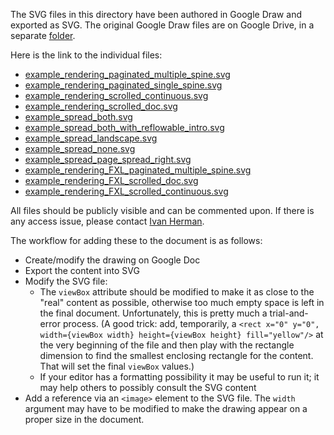The SVG files in this directory have been authored in Google Draw and exported as SVG. The original Google Draw files are on Google Drive, in a separate [folder](https://drive.google.com/drive/folders/1licUypywVSeVUw7CdPyPUhb2xiopVhjf?usp=sharing).

Here is the link to the individual files:

- [example_rendering_paginated_multiple_spine.svg](https://docs.google.com/drawings/d/1Dyuthmrs1n_oJsarNHzIW3zWlOCXVzga39h3Pu8z8jc/edit?usp=drive_link)
- [example_rendering_paginated_single_spine.svg](https://docs.google.com/drawings/d/1EVrXwbTn25xuTa_ckU-EcROlzsRA_Pnv5yknCqEwvQU/edit?usp=drive_link)
- [example_rendering_scrolled_continuous.svg](https://docs.google.com/drawings/d/1MMS-ZVG2igCTZ7-XRKgB6XLMSYVvrUqcfvpew9pzk0M/edit?usp=drive_link)
- [example_rendering_scrolled_doc.svg](https://docs.google.com/drawings/d/1ehVeyXnSzyF2ljrRkM2sQzCJMOP5gmrCnLuipagaTTU/edit?usp=drive_link)
- [example_spread_both.svg](https://docs.google.com/drawings/d/1GXZFudaf-lMFSA7Fai8agDy6-YEsAYNVB9QyLFMxeE4/edit?usp=drive_link)
- [example_spread_both_with_reflowable_intro.svg](https://docs.google.com/drawings/d/1n0gwX4L84rjtyV0FLc3Yv-tu6kCpyRQjo6aP8n3__vE/edit?usp=drive_link)
- [example_spread_landscape.svg](https://docs.google.com/drawings/d/1d1Q-pjutZFl09FSx-P5Hl_TswiiuW_jTX4lqv47PVfQ/edit?usp=drive_link)
- [example_spread_none.svg](https://docs.google.com/drawings/d/1uJVY_IkZwWiz3Tux3WfqStfA8cNTbF4jBzHFz84ir7A/edit?usp=drive_link)
- [example_spread_page_spread_right.svg](https://docs.google.com/drawings/d/1rTwzPcksrs0xPMQPIh3bAMkkt9zV9XUChzCJ2pWjnF8/edit?usp=drive_link)
- [example_rendering_FXL_paginated_multiple_spine.svg](https://docs.google.com/drawings/d/13vh7wpr11bddJ-HilCq04WnkaRbr_ixaAPzx2YN0wtI/edit?usp=sharing)
- [example_rendering_FXL_scrolled_doc.svg](https://docs.google.com/drawings/d/1QP_Iea9-_e60qqz1sbLfQ9AMEFRhCBi2qUMqYNJwjgg/edit?usp=sharing)
- [example_rendering_FXL_scrolled_continuous.svg](https://docs.google.com/drawings/d/1EE98CX1LuAQcTIXe5JMSahU-TwgWXeOmADppe5_48mc/edit?usp=sharing)


All files should be publicly visible and can be commented upon. If there is any access issue, please contact [Ivan Herman](ivan@w3.org).

The workflow for adding these to the document is as follows:

- Create/modify the drawing on Google Doc
- Export the content into SVG
- Modify the SVG file:
  - The `viewBox` attribute should be modified to make it as close to the "real" content as possible, otherwise too much empty space is left in the final document. Unfortunately, this is pretty much a trial-and-error process. (A good trick: add, temporarily, a `<rect x="0" y="0", width={viewBox width} height={viewBox height} fill="yellow"/>` at the very beginning of the file and then play with the rectangle dimension to find the smallest enclosing rectangle for the content. That will set the final `viewBox` values.)
  - If your editor has a formatting possibility it may be useful to run it; it may help others to possibly consult the SVG content
- Add a reference via an `<image>` element to the SVG file. The `width` argument may have to be modified to make the drawing appear on a proper size in the document.


